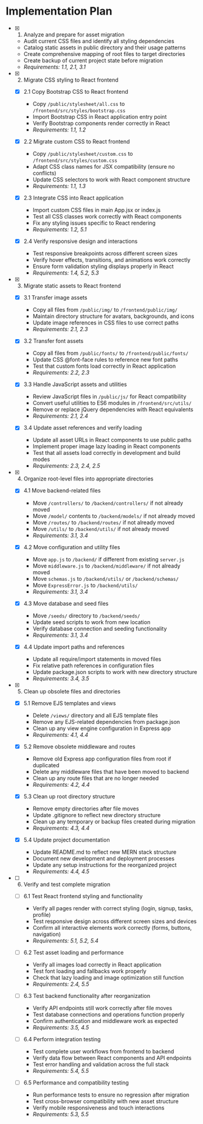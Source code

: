 # Implementation Plan

- [x] 1. Analyze and prepare for asset migration
  - Audit current CSS files and identify all styling dependencies
  - Catalog static assets in public directory and their usage patterns
  - Create comprehensive mapping of root files to target directories
  - Create backup of current project state before migration
  - _Requirements: 1.1, 2.1, 3.1_

- [x] 2. Migrate CSS styling to React frontend
  - [x] 2.1 Copy Bootstrap CSS to React frontend
    - Copy `/public/stylesheet/all.css` to `/frontend/src/styles/bootstrap.css`
    - Import Bootstrap CSS in React application entry point
    - Verify Bootstrap components render correctly in React
    - _Requirements: 1.1, 1.2_

  - [x] 2.2 Migrate custom CSS to React frontend
    - Copy `/public/stylesheet/custom.css` to `/frontend/src/styles/custom.css`
    - Adapt CSS class names for JSX compatibility (ensure no conflicts)
    - Update CSS selectors to work with React component structure
    - _Requirements: 1.1, 1.3_

  - [x] 2.3 Integrate CSS into React application
    - Import custom CSS files in main App.jsx or index.js
    - Test all CSS classes work correctly with React components
    - Fix any styling issues specific to React rendering
    - _Requirements: 1.2, 5.1_

  - [x] 2.4 Verify responsive design and interactions
    - Test responsive breakpoints across different screen sizes
    - Verify hover effects, transitions, and animations work correctly
    - Ensure form validation styling displays properly in React
    - _Requirements: 1.4, 5.2, 5.3_

- [x] 3. Migrate static assets to React frontend
  - [x] 3.1 Transfer image assets
    - Copy all files from `/public/img/` to `/frontend/public/img/`
    - Maintain directory structure for avatars, backgrounds, and icons
    - Update image references in CSS files to use correct paths
    - _Requirements: 2.1, 2.3_

  - [x] 3.2 Transfer font assets
    - Copy all files from `/public/fonts/` to `/frontend/public/fonts/`
    - Update CSS @font-face rules to reference new font paths
    - Test that custom fonts load correctly in React application
    - _Requirements: 2.2, 2.3_

  - [x] 3.3 Handle JavaScript assets and utilities
    - Review JavaScript files in `/public/js/` for React compatibility
    - Convert useful utilities to ES6 modules in `/frontend/src/utils/`
    - Remove or replace jQuery dependencies with React equivalents
    - _Requirements: 2.1, 2.4_

  - [x] 3.4 Update asset references and verify loading
    - Update all asset URLs in React components to use public paths
    - Implement proper image lazy loading in React components
    - Test that all assets load correctly in development and build modes
    - _Requirements: 2.3, 2.4, 2.5_

- [x] 4. Organize root-level files into appropriate directories
  - [x] 4.1 Move backend-related files
    - Move `/controllers/` to `/backend/controllers/` if not already moved
    - Move `/model/` contents to `/backend/models/` if not already moved
    - Move `/routes/` to `/backend/routes/` if not already moved
    - Move `/utils/` to `/backend/utils/` if not already moved
    - _Requirements: 3.1, 3.4_

  - [x] 4.2 Move configuration and utility files
    - Move `app.js` to `/backend/` if different from existing `server.js`
    - Move `middleware.js` to `/backend/middleware/` if not already moved
    - Move `schemas.js` to `/backend/utils/` or `/backend/schemas/`
    - Move `ExpressError.js` to `/backend/utils/`
    - _Requirements: 3.1, 3.4_

  - [x] 4.3 Move database and seed files
    - Move `/seeds/` directory to `/backend/seeds/`
    - Update seed scripts to work from new location
    - Verify database connection and seeding functionality
    - _Requirements: 3.1, 3.4_

  - [x] 4.4 Update import paths and references
    - Update all require/import statements in moved files
    - Fix relative path references in configuration files
    - Update package.json scripts to work with new directory structure
    - _Requirements: 3.4, 3.5_

- [x] 5. Clean up obsolete files and directories
  - [x] 5.1 Remove EJS templates and views
    - Delete `/views/` directory and all EJS template files
    - Remove any EJS-related dependencies from package.json
    - Clean up any view engine configuration in Express app
    - _Requirements: 4.1, 4.4_

  - [x] 5.2 Remove obsolete middleware and routes
    - Remove old Express app configuration files from root if duplicated
    - Delete any middleware files that have been moved to backend
    - Clean up any route files that are no longer needed
    - _Requirements: 4.2, 4.4_

  - [x] 5.3 Clean up root directory structure
    - Remove empty directories after file moves
    - Update .gitignore to reflect new directory structure
    - Clean up any temporary or backup files created during migration
    - _Requirements: 4.3, 4.4_

  - [x] 5.4 Update project documentation
    - Update README.md to reflect new MERN stack structure
    - Document new development and deployment processes
    - Update any setup instructions for the reorganized project
    - _Requirements: 4.4, 4.5_

- [ ] 6. Verify and test complete migration
  - [ ] 6.1 Test React frontend styling and functionality
    - Verify all pages render with correct styling (login, signup, tasks, profile)
    - Test responsive design across different screen sizes and devices
    - Confirm all interactive elements work correctly (forms, buttons, navigation)
    - _Requirements: 5.1, 5.2, 5.4_

  - [ ] 6.2 Test asset loading and performance
    - Verify all images load correctly in React application
    - Test font loading and fallbacks work properly
    - Check that lazy loading and image optimization still function
    - _Requirements: 2.4, 5.5_

  - [ ] 6.3 Test backend functionality after reorganization
    - Verify API endpoints still work correctly after file moves
    - Test database connections and operations function properly
    - Confirm authentication and middleware work as expected
    - _Requirements: 3.5, 4.5_

  - [ ] 6.4 Perform integration testing
    - Test complete user workflows from frontend to backend
    - Verify data flow between React components and API endpoints
    - Test error handling and validation across the full stack
    - _Requirements: 5.4, 5.5_

  - [ ] 6.5 Performance and compatibility testing
    - Run performance tests to ensure no regression after migration
    - Test cross-browser compatibility with new asset structure
    - Verify mobile responsiveness and touch interactions
    - _Requirements: 5.3, 5.5_